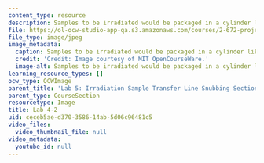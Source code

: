 ```yaml
---
content_type: resource
description: Samples to be irradiated would be packaged in a cylinder like this.
file: https://ol-ocw-studio-app-qa.s3.amazonaws.com/courses/2-672-project-laboratory-spring-2009/ceceb5aed370358614ab5d06c96481c5_lab4-2.jpg
file_type: image/jpeg
image_metadata:
  caption: Samples to be irradiated would be packaged in a cylinder like this.
  credit: 'Credit: Image courtesy of MIT OpenCourseWare.'
  image-alt: Samples to be irradiated would be packaged in a cylinder like this.
learning_resource_types: []
ocw_type: OCWImage
parent_title: 'Lab 5: Irradiation Sample Transfer Line Snubbing Section Behavior'
parent_type: CourseSection
resourcetype: Image
title: Lab 4-2
uid: ceceb5ae-d370-3586-14ab-5d06c96481c5
video_files:
  video_thumbnail_file: null
video_metadata:
  youtube_id: null
---
```

